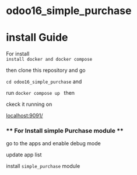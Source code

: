 # odoo16_simple_purchase

# install Guide

For install <br/>
`install docker and docker compose `

then clone this repository and go <br/> 

`cd odoo16_simple_purchase`  and <br/>

run `docker compose up ` then 

ckeck it running on 

[localhost:9091/](http://localhost:9091)

### ** For Install simple Purchase module ** 

go to the apps and enable debug mode <br/>

update app list 

install `simple_purchase` module 


